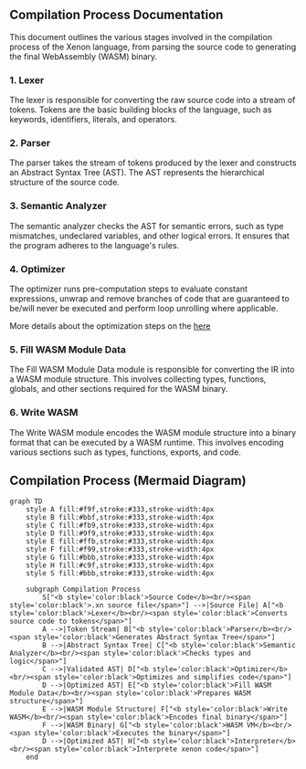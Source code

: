 ## Compilation Process Documentation

This document outlines the various stages involved in the compilation process of the Xenon language, from parsing the source code to generating the final WebAssembly (WASM) binary.

### 1. Lexer

The lexer is responsible for converting the raw source code into a stream of tokens. Tokens are the basic building blocks of the language, such as keywords, identifiers, literals, and operators.

### 2. Parser

The parser takes the stream of tokens produced by the lexer and constructs an Abstract Syntax Tree (AST). The AST represents the hierarchical structure of the source code.

### 3. Semantic Analyzer

The semantic analyzer checks the AST for semantic errors, such as type mismatches, undeclared variables, and other logical errors. It ensures that the program adheres to the language's rules.

### 4. Optimizer

The optimizer runs pre-computation steps to evaluate constant expressions, unwrap and remove branches of code that are guaranteed to be/will never be executed and perform loop unrolling where applicable.

More details about the optimization steps on the [here](optimizer.md)

### 5. Fill WASM Module Data

The Fill WASM Module Data module is responsible for converting the IR into a WASM module structure. This involves collecting types, functions, globals, and other sections required for the WASM binary.

### 6. Write WASM

The Write WASM module encodes the WASM module structure into a binary format that can be executed by a WASM runtime. This involves encoding various sections such as types, functions, exports, and code.

## Compilation Process (Mermaid Diagram)

```mermaid
graph TD
    style A fill:#f9f,stroke:#333,stroke-width:4px
    style B fill:#bbf,stroke:#333,stroke-width:4px
    style C fill:#fb9,stroke:#333,stroke-width:4px
    style D fill:#9f9,stroke:#333,stroke-width:4px
    style E fill:#ffb,stroke:#333,stroke-width:4px
    style F fill:#f99,stroke:#333,stroke-width:4px
    style G fill:#bbb,stroke:#333,stroke-width:4px
    style H fill:#c9f,stroke:#333,stroke-width:4px
    style S fill:#bbb,stroke:#333,stroke-width:4px

    subgraph Compilation Process
        S["<b style='color:black'>Source Code</b><br/><span style='color:black'>.xn source file</span>"] -->|Source File| A["<b style='color:black'>Lexer</b><br/><span style='color:black'>Converts source code to tokens</span>"]
        A -->|Token Stream| B["<b style='color:black'>Parser</b><br/><span style='color:black'>Generates Abstract Syntax Tree</span>"]
        B -->|Abstract Syntax Tree| C["<b style='color:black'>Semantic Analyzer</b><br/><span style='color:black'>Checks types and logic</span>"]
        C -->|Validated AST| D["<b style='color:black'>Optimizer</b><br/><span style='color:black'>Optimizes and simplifies code</span>"]
        D -->|Optimized AST| E["<b style='color:black'>Fill WASM Module Data</b><br/><span style='color:black'>Prepares WASM structure</span>"]
        E -->|WASM Module Structure| F["<b style='color:black'>Write WASM</b><br/><span style='color:black'>Encodes final binary</span>"]
        F -->|WASM Binary| G["<b style='color:black'>WASM VM</b><br/><span style='color:black'>Executes the binary</span>"]
        D -->|Optimized AST| H["<b style='color:black'>Interpreter</b><br/><span style='color:black'>Interprete xenon code</span>"]
    end
```